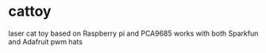 # cattoy
laser cat toy based on Raspberry pi and PCA9685 works with both Sparkfun and Adafruit pwm hats
